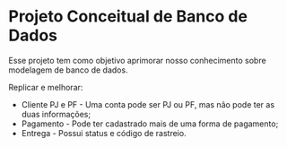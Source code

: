 # Projeto Conceitual de Banco de Dados
Esse projeto tem como objetivo aprimorar nosso conhecimento sobre modelagem de banco de dados.

Replicar e melhorar:

- Cliente PJ e PF - Uma conta pode ser PJ ou PF, mas não pode ter as duas informações;
- Pagamento - Pode ter cadastrado mais de uma forma de pagamento;
- Entrega - Possui status e código de rastreio. 
